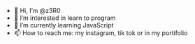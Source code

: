 - 👋 Hi, I’m @z3R0
- 👀 I’m interested in learn to program
- 🌱 I’m currently learning JavaScript
- 📫 How to reach me: my instagram, tik tok or in my portifolio

<!---
z3R0-git/z3R0-git is a ✨ special ✨ repository because its `README.md` (this file) appears on your GitHub profile.
You can click the Preview link to take a look at your changes.
--->
